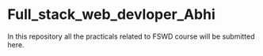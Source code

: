 # Full_stack_web_devloper_Abhi
In this repository all the practicals related to FSWD course will be submitted here.
